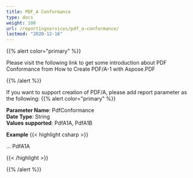 ```yaml
---
title: PDF_A Conformance
type: docs
weight: 100
url: /reportingservices/pdf_a-conformance/
lastmod: "2020-12-16"
---
```


{{% alert color="primary" %}}

Please visit the following link to get some introduction about PDF Conformance from How to Create PDF/A-1 with Aspose.PDF

{{% /alert %}}

If you want to support creation of PDF/A, please add report parameter as the following:
{{% alert color="primary" %}}

**Parameter Name**: PdfConformance  
**Date Type**: String  
**Values supported**: PdfA1A, PdfA1B   

**Example**
{{< highlight csharp >}}

 <Render>
...
<Extension Name="APPDF" Type=" Aspose.PDF.ReportingServices.Renderer, Aspose.PDF.ReportingServices">
<Configuration>
<PdfConformance>PdfA1A</PdfConformance>
</Configuration>
</Extension>
</Render>

{{< /highlight >}}

{{% /alert %}}
